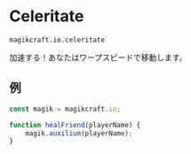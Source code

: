 
# Celeritate

`magikcraft.io.celeritate`

加速する！あなたはワープスピードで移動します。

## 例

```javascript
const magik = magikcraft.io;

function healFriend(playerName) {
    magik.auxilium(playerName);
}
```